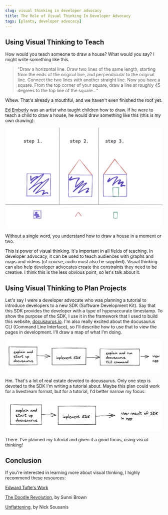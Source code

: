 ```yaml
---
slug: visual thinking in developer advocacy
title: The Role of Visual Thinking In Developer Advocacy
tags: [plants, developer advocacy]
---
```


## Using Visual Thinking to Teach

How would you teach someone to draw a house? What would you say? I might write something like this.

> "Draw a horizontal line. Draw two lines of the same length, starting from the ends of the original line, and perpendicular to the original line. Connect the two lines with another straight line. Now you have a square. From the top corner of your square, draw a line at roughly 45 degrees to the top line of the square..."

Whew. That's already a mouthful, and we haven't even finished the roof yet.

[Ed Emberly](https://en.wikipedia.org/wiki/Ed_Emberley) was an artist who taught children how to draw. If he were to teach a child to draw a house, he would draw something like this (this is my own drawing):

![Three slides. The first shows a square. The second shows a triangle on top of the square. The third shows a rectangle added to represent a door. There are mini version of each shape under each step.](./house.png)

Without a single word, you understand how to draw a house in a moment or two.

This is power of visual thinking. It's important in all fields of teaching. In developer advocacy, it can be used to teach audiences with graphs and maps and videos (of course, audio must also be supplied). Visual thinking can also help developer advocates create the constraints they need to be creative. I think this is the less obvious point, so let's talk about it.

## Using Visual Thinking to Plan Projects

Let's say I were a developer advocate who was planning a tutorial to introduce developers to a new SDK (Software Development Kit). Say that this SDK provides the developer with a type of hyperaccurate timestamp. To show the purpose of the SDK, I use it in the framework that I used to build this website, [docusaurus.io](https://docusaurus.io/). I'm also really excited about the docusaurus CLI (Command Line Interface), so I'll describe how to use that to view the pages in development. I'll draw a map of what I'm doing.

![Three stacked blocks representing steps, only one with SDK mentioned](./map1.png)

Hm. That's a lot of real estate devoted to docusaurus. Only one step is devoted to the SDK I'm writing a tutorial about. Maybe this plan could work for a livestream format, but for a tutorial, I'd better narrow my focus:

![Two stacked blocks representing steps, one with SDK mentioned](./map2.png)

There. I've planned my tutorial and given it a good focus, using visual thinking!

## Conclusion

If you're interested in learning more about visual thinking, I highly recommend these resources:

[Edward Tufte's Work](https://www.edwardtufte.com/tufte/)

[The Doodle Revolution](http://doodlerevolution.com/), by Sunni Brown

[Unflattening](https://www.hup.harvard.edu/catalog.php?isbn=9780674744431), by Nick Sousanis
